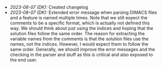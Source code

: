 
* *2023-08-07 (DK):* Created changelog
* *2023-08-07 (DK):* Extended error message when parsing DIMACS files and a feature is named multiple times. Note that we still expect the comments to be a specific format, which is actually not defined this way. We should think about just using the indices and hoping that the solution files follow the same order. The reason for extracting the variable names from the comments is that the solution files use the names, not the indices. However, I would expect them to follow the same order. Generally, we should improve the error messages and the checking in the parser and stuff as this is critical and also exposed to the end user.